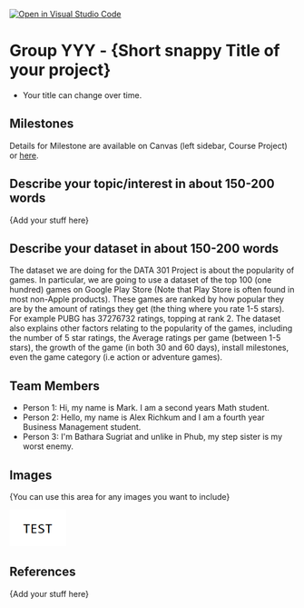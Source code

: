 [![Open in Visual Studio Code](https://classroom.github.com/assets/open-in-vscode-f059dc9a6f8d3a56e377f745f24479a46679e63a5d9fe6f495e02850cd0d8118.svg)](https://classroom.github.com/online_ide?assignment_repo_id=5890772&assignment_repo_type=AssignmentRepo)
# Group YYY - {Short snappy Title of your project}

- Your title can change over time.

## Milestones

Details for Milestone are available on Canvas (left sidebar, Course Project) or [here](https://firas.moosvi.com/courses/data301/project/milestone01.html).

## Describe your topic/interest in about 150-200 words

{Add your stuff here}

## Describe your dataset in about 150-200 words

The dataset we are doing for the DATA 301 Project is about the popularity of games. In particular, we are going to use a dataset of the top 100 (one hundred) games on Google Play Store (Note that Play Store is often found in most non-Apple products). These games are ranked by how popular they are by the amount of ratings they get (the thing where you rate 1-5 stars). For example PUBG has 37276732 ratings, topping at rank 2. The dataset also explains other factors relating to the popularity of the games, including the number of 5 star ratings, the Average ratings per game (between 1-5 stars), the growth of the game (in both 30 and 60 days), install milestones, even the game category (i.e action or adventure games).

## Team Members

- Person 1: Hi, my name is Mark. I am a second years Math student.
- Person 2: Hello, my name is Alex Richkum and I am a fourth year Business Management student.
- Person 3: I'm Bathara Sugriat and unlike in Phub, my step sister is my worst enemy.

## Images

{You can use this area for any images you want to include}

<img src ="images/test.png" width="100px">

## References

{Add your stuff here}



